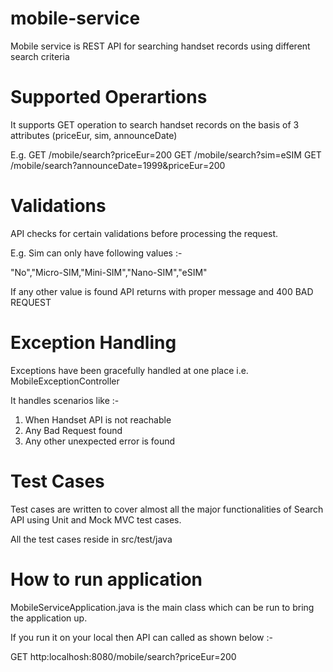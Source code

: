 # mobile-service
Mobile service is REST API for searching handset records using different search criteria

# Supported Operartions
It supports GET operation to search handset records on the basis of 3 attributes (priceEur, sim, announceDate)

E.g. GET /mobile/search?priceEur=200
     GET /mobile/search?sim=eSIM
     GET /mobile/search?announceDate=1999&priceEur=200
     
# Validations
API checks for certain validations before processing the request.

E.g. Sim can only have following values :-

"No","Micro-SIM,"Mini-SIM","Nano-SIM","eSIM"

If any other value is found API returns with proper message and 400 BAD REQUEST

# Exception Handling
Exceptions have been gracefully handled at one place i.e. MobileExceptionController

It handles scenarios like :-

1) When Handset API is not reachable
2) Any Bad Request found
3) Any other unexpected error is found

# Test Cases
Test cases are written to cover almost all the major functionalities of Search API using Unit and Mock MVC test cases.

All the test cases reside in src/test/java

# How to run application
MobileServiceApplication.java is the main class which can be run to bring the application up.

If you run it on your local then API can called as shown below :-

GET http:localhosh:8080/mobile/search?priceEur=200


